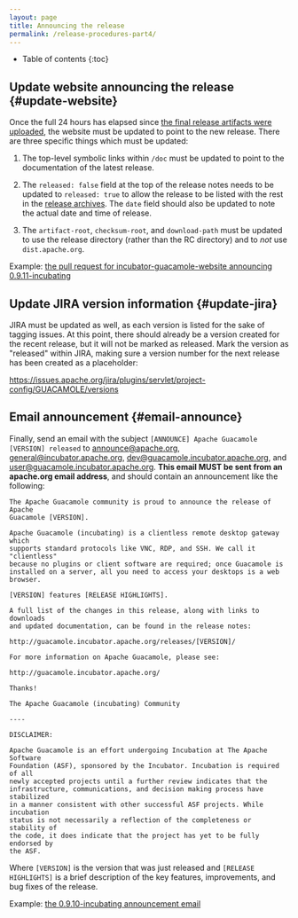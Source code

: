 ```yaml
---
layout: page 
title: Announcing the release
permalink: /release-procedures-part4/
---
```


* Table of contents
{:toc}

Update website announcing the release {#update-website}
-------------------------------------------------------

Once the full 24 hours has elapsed since [the final release artifacts were
uploaded](/release-procedures-part3/#final-upload), the website must be updated
to point to the new release. There are three specific things which must be
updated:

1. The top-level symbolic links within `/doc` must be updated to point to the
   documentation of the latest release.

2. The `released: false` field at the top of the release notes needs to be
   updated to `released: true` to allow the release to be listed with the rest
   in the [release archives](/releases/). The `date` field should also be
   updated to note the actual date and time of release.

3. The `artifact-root`, `checksum-root`, and `download-path` must be updated
   to use the release directory (rather than the RC directory) and to *not*
   use `dist.apache.org`.

Example: [the pull request for incubator-guacamole-website announcing 0.9.11-incubating](https://github.com/apache/incubator-guacamole-website/pull/31)

Update JIRA version information {#update-jira}
----------------------------------------------

JIRA must be updated as well, as each version is listed for the sake of tagging
issues. At this point, there should already be a version created for the recent
release, but it will not be marked as released. Mark the version as "released"
within JIRA, making sure a version number for the next release has been created
as a placeholder:

<https://issues.apache.org/jira/plugins/servlet/project-config/GUACAMOLE/versions>

Email announcement {#email-announce}
------------------------------------

Finally, send an email with the subject `[ANNOUNCE] Apache Guacamole [VERSION]
released` to <announce@apache.org>, <general@incubator.apache.org>,
<dev@guacamole.incubator.apache.org>, and
<user@guacamole.incubator.apache.org>.  **This email MUST be sent from an
apache.org email address**, and should contain an announcement like the
following:

```
The Apache Guacamole community is proud to announce the release of Apache
Guacamole [VERSION].

Apache Guacamole (incubating) is a clientless remote desktop gateway which
supports standard protocols like VNC, RDP, and SSH. We call it "clientless"
because no plugins or client software are required; once Guacamole is
installed on a server, all you need to access your desktops is a web
browser.

[VERSION] features [RELEASE HIGHLIGHTS].

A full list of the changes in this release, along with links to downloads
and updated documentation, can be found in the release notes:

http://guacamole.incubator.apache.org/releases/[VERSION]/

For more information on Apache Guacamole, please see:

http://guacamole.incubator.apache.org/

Thanks!

The Apache Guacamole (incubating) Community

----

DISCLAIMER:

Apache Guacamole is an effort undergoing Incubation at The Apache Software
Foundation (ASF), sponsored by the Incubator. Incubation is required of all
newly accepted projects until a further review indicates that the
infrastructure, communications, and decision making process have stabilized
in a manner consistent with other successful ASF projects. While incubation
status is not necessarily a reflection of the completeness or stability of
the code, it does indicate that the project has yet to be fully endorsed by
the ASF.
```

Where `[VERSION]` is the version that was just released and `[RELEASE
HIGHLIGHTS]` is a brief description of the key features, improvements, and bug
fixes of the release.

Example: [the 0.9.10-incubating announcement email](http://mail-archives.apache.org/mod_mbox/www-announce/201612.mbox/%3CCALKeL-PxDiixdCkpLcVE9XN07aRUVx1aPR%3D5ysaAJjKdU1ZnNg%40mail.gmail.com%3E)


